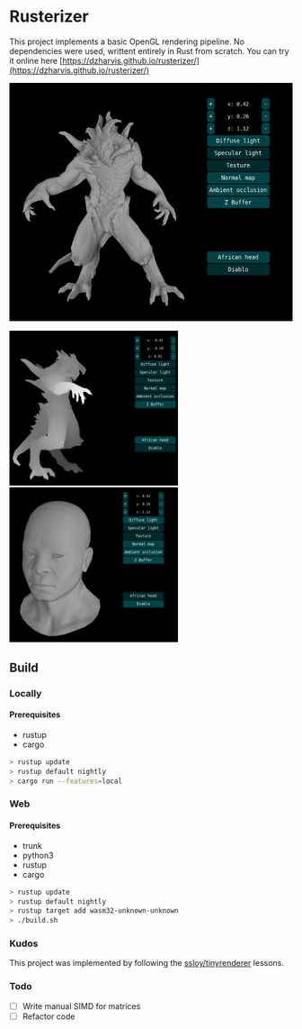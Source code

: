 # Rusterizer
This project implements a basic OpenGL rendering pipeline. 
No dependencies were used, writtent entirely in Rust from scratch.
You can try it online here [https://dzharvis.github.io/rusterizer/](https://dzharvis.github.io/rusterizer/)

<img src="img/1.png" width="600"/>
<p float="left">
  <img src="img/3.png" width="300"/>
  <img src="img/2.png" width="300"/>
</p>

## Build
### Locally
#### Prerequisites
 - rustup
 - cargo

```bash
> rustup update
> rustup default nightly
> cargo run --features=local
```

### Web
#### Prerequisites
 - trunk
 - python3
 - rustup
 - cargo

```bash
> rustup update
> rustup default nightly
> rustup target add wasm32-unknown-unknown
> ./build.sh
```

### Kudos
This project was implemented by following the [ssloy/tinyrenderer](https://github.com/ssloy/tinyrenderer) lessons.

### Todo
 - [ ] Write manual SIMD for matrices
 - [ ] Refactor code
